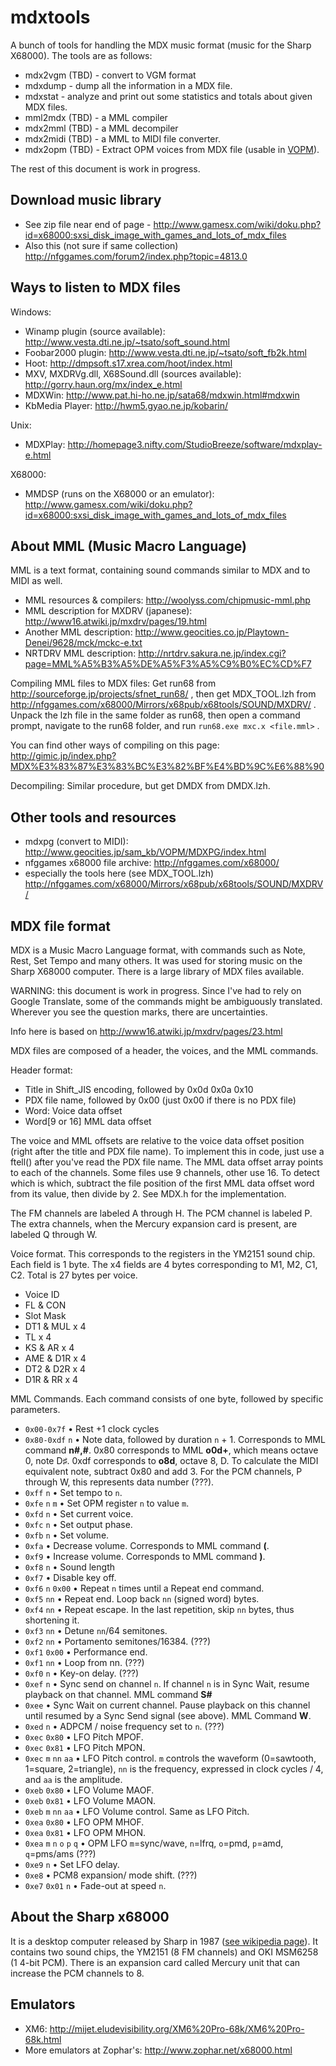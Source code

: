 mdxtools
========

A bunch of tools for handling the MDX music format (music for the Sharp X68000). The tools are as follows:

* mdx2vgm (TBD) - convert to VGM format
* mdxdump - dump all the information in a MDX file.
* mdxstat - analyze and print out some statistics and totals about given MDX files.
* mml2mdx (TBD) - a MML compiler
* mdx2mml (TBD) - a MML decompiler
* mdx2midi (TBD) - a MML to MIDI file converter.
* mdx2opm (TBD) - Extract OPM voices from MDX file (usable in [VOPM](http://www.geocities.jp/sam_kb/VOPM/)). 

The rest of this document is work in progress.

Download music library
----------------------

* See zip file near end of page - http://www.gamesx.com/wiki/doku.php?id=x68000:sxsi_disk_image_with_games_and_lots_of_mdx_files
* Also this (not sure if same collection) http://nfggames.com/forum2/index.php?topic=4813.0

Ways to listen to MDX files
---------------------------

Windows:

* Winamp plugin (source available): http://www.vesta.dti.ne.jp/~tsato/soft_sound.html
* Foobar2000 plugin: http://www.vesta.dti.ne.jp/~tsato/soft_fb2k.html
* Hoot: http://dmpsoft.s17.xrea.com/hoot/index.html
* MXV, MXDRVg.dll, X68Sound.dll (sources available): http://gorry.haun.org/mx/index_e.html
* MDXWin: http://www.pat.hi-ho.ne.jp/sata68/mdxwin.html#mdxwin
* KbMedia Player: http://hwm5.gyao.ne.jp/kobarin/

Unix:

* MDXPlay: http://homepage3.nifty.com/StudioBreeze/software/mdxplay-e.html

X68000:

* MMDSP (runs on the X68000 or an emulator): http://www.gamesx.com/wiki/doku.php?id=x68000:sxsi_disk_image_with_games_and_lots_of_mdx_files

About MML (Music Macro Language)
--------------------------------
MML is a text format, containing sound commands similar to MDX and to MIDI as well.

* MML resources & compilers: http://woolyss.com/chipmusic-mml.php
* MML description for MXDRV (japanese): http://www16.atwiki.jp/mxdrv/pages/19.html
* Another MML description: http://www.geocities.co.jp/Playtown-Denei/9628/mck/mckc-e.txt
* NRTDRV MML description: http://nrtdrv.sakura.ne.jp/index.cgi?page=MML%A5%B3%A5%DE%A5%F3%A5%C9%B0%EC%CD%F7

Compiling MML files to MDX files: Get run68 from http://sourceforge.jp/projects/sfnet_run68/ , then get MDX_TOOL.lzh from http://nfggames.com/x68000/Mirrors/x68pub/x68tools/SOUND/MXDRV/ . Unpack the lzh file in the same folder as run68, then open a command prompt, navigate to the run68 folder, and run `run68.exe mxc.x <file.mml>` .

You can find other ways of compiling on this page: http://gimic.jp/index.php?MDX%E3%83%87%E3%83%BC%E3%82%BF%E4%BD%9C%E6%88%90

Decompiling: Similar procedure, but get DMDX from DMDX.lzh.


Other tools and resources
-------------------------

* mdxpg (convert to MIDI): http://www.geocities.jp/sam_kb/VOPM/MDXPG/index.html
* nfggames x68000 file archive: http://nfggames.com/x68000/
* especially the tools here (see MDX_TOOL.lzh) http://nfggames.com/x68000/Mirrors/x68pub/x68tools/SOUND/MXDRV/

MDX file format
---------------

MDX is a Music Macro Language format, with commands such as Note, Rest, Set Tempo and many others. It was used for storing music on the Sharp X68000 computer. There is a large library of MDX files available.

WARNING: this document is work in progress. Since I've had to rely on Google Translate, some of the commands might be ambiguously translated. Wherever you see the question marks, there are uncertainties.

Info here is based on http://www16.atwiki.jp/mxdrv/pages/23.html

MDX files are composed of a header, the voices, and the MML commands.

Header format:

* Title in Shift_JIS encoding, followed by 0x0d 0x0a 0x10
* PDX file name, followed by 0x00 (just 0x00 if there is no PDX file)
* Word: Voice data offset
* Word[9 or 16] MML data offset

The voice and MML offsets are relative to the voice data offset position (right after the title and PDX file name). To implement this in code, just use a ftell() after you've read the PDX file name. The MML data offset array points to each of the channels. Some files use 9 channels, other use 16. To detect which is which, subtract the file position of the first MML data offset word from its value, then divide by 2. See MDX.h for the implementation.

The FM channels are labeled A through H. The PCM channel is labeled P. The extra channels, when the Mercury expansion card is present, are labeled Q through W.

Voice format. This corresponds to the registers in the YM2151 sound chip. Each field is 1 byte. The x4 fields are 4 bytes corresponding to M1, M2, C1, C2. Total is 27 bytes per voice.

* Voice ID
* FL & CON
* Slot Mask
* DT1 & MUL x 4
* TL x 4
* KS & AR x 4
* AME & D1R x 4
* DT2 & D2R x 4
* D1R & RR x 4

MML Commands. Each command consists of one byte, followed by specific parameters.

* `0x00-0x7f` • Rest +1 clock cycles
* `0x80-0xdf` `n` • Note data, followed by duration `n` + 1. Corresponds to MML command **n#,#**. 0x80 corresponds to MML **o0d+**, which means octave 0, note D♯. 0xdf corresponds to **o8d**, octave 8, D. To calculate the MIDI equivalent note, subtract 0x80 and add 3. For the PCM channels, P through W, this represents data number (???).
* `0xff` `n` • Set tempo to `n`.
* `0xfe` `n` `m` • Set OPM register `n` to value `m`.
* `0xfd` `n` • Set current voice.
* `0xfc` `n` • Set output phase.
* `0xfb` `n` • Set volume.
* `0xfa` • Decrease volume. Corresponds to MML command **(**.
* `0xf9` • Increase volume. Corresponds to MML command **)**.
* `0xf8` `n` • Sound length
* `0xf7` • Disable key off.
* `0xf6` `n` `0x00` • Repeat `n` times until a Repeat end command.
* `0xf5` `nn` • Repeat end. Loop back `nn` (signed word) bytes.
* `0xf4` `nn` • Repeat escape. In the last repetition, skip `nn` bytes, thus shortening it.
* `0xf3` `nn` • Detune `nn`/64 semitones.
* `0xf2` `nn` • Portamento semitones/16384. (???)
* `0xf1` `0x00` • Performance end.
* `0xf1` `nn` • Loop from nn. (???)
* `0xf0` `n` • Key-on delay. (???)
* `0xef` `n` • Sync send on channel `n`. If channel `n` is in Sync Wait, resume playback on that channel. MML command **S#**
* `0xee` • Sync Wait on current channel. Pause playback on this channel until resumed by a Sync Send signal (see above). MML Command **W**.
* `0xed` `n` • ADPCM / noise frequency set to `n`. (???)
* `0xec` `0x80` • LFO Pitch MPOF.
* `0xec` `0x81` • LFO Pitch MPON.
* `0xec` `m` `nn` `aa` • LFO Pitch control. `m` controls the waveform (0=sawtooth, 1=square, 2=triangle), `nn` is the frequency, expressed in clock cycles / 4, and `aa` is the amplitude.
* `0xeb` `0x80` • LFO Volume MAOF.
* `0xeb` `0x81` • LFO Volume MAON.
* `0xeb` `m` `nn` `aa` • LFO Volume control. Same as LFO Pitch.
* `0xea` `0x80` • LFO OPM MHOF.
* `0xea` `0x81` • LFO OPM MHON.
* `0xea` `m` `n` `o` `p` `q` • OPM LFO `m`=sync/wave, `n`=lfrq, `o`=pmd, `p`=amd, `q`=pms/ams  (???)
* `0xe9` `n` • Set LFO delay.
* `0xe8` • PCM8 expansion/ mode shift. (???)
* `0xe7` `0x01` `n` • Fade-out at speed `n`.

About the Sharp x68000
----------------------

It is a desktop computer released by Sharp in 1987 ([see wikipedia page](http://en.wikipedia.org/wiki/Sharp_X68000)). It contains two sound chips, the YM2151 (8 FM channels) and OKI MSM6258 (1 4-bit PCM). There is an expansion card called Mercury unit that can increase the PCM channels to 8.

Emulators
---------

* XM6: http://mijet.eludevisibility.org/XM6%20Pro-68k/XM6%20Pro-68k.html
* More emulators at Zophar's: http://www.zophar.net/x68000.html

